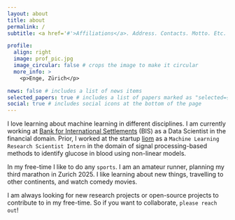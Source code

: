 ```yaml
---
layout: about
title: about
permalink: /
subtitle: <a href='#'>Affiliations</a>. Address. Contacts. Motto. Etc.

profile:
  align: right
  image: prof_pic.jpg
  image_circular: false # crops the image to make it circular
  more_info: >
    <p>Enge, Zürich</p>

news: false # includes a list of news items
selected_papers: true # includes a list of papers marked as "selected={true}"
social: true # includes social icons at the bottom of the page
---
```


I love learning about machine learning in different disciplines. I am currently working at [Bank for International Settlements](https://www.bis.org/) (BIS) as a Data Scientist in the financial domain. Prior, I worked at the startup [liom](https://liom.com/) as a `Machine Learning Research Scientist Intern` in the domain of signal processing-based methods to identify glucose in blood using non-linear models.

In my free-time I like to do any `sports`. I am an amateur runner, planning my third marathon in Zurich 2025. I like learning about new things, travelling to other continents, and watch comedy movies.

I am always looking for new research projects or open-source projects to contribute to in my free-time. So if you want to collaborate, `please reach out`!
